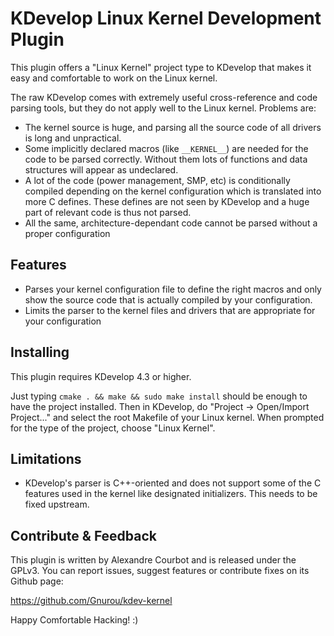 KDevelop Linux Kernel Development Plugin
========================================

This plugin offers a "Linux Kernel" project type to KDevelop that makes it easy and comfortable to work on the Linux kernel.

The raw KDevelop comes with extremely useful cross-reference and code parsing tools, but they do not apply well to the Linux kernel. Problems are:

- The kernel source is huge, and parsing all the source code of all drivers is long and unpractical.
- Some implicitly declared macros (like `__KERNEL__`) are needed for the code to be parsed correctly. Without them lots of functions and data structures will appear as undeclared.
- A lot of the code (power management, SMP, etc) is conditionally compiled depending on the kernel configuration which is translated into more C defines. These defines are not seen by KDevelop and a huge part of relevant code is thus not parsed.
- All the same, architecture-dependant code cannot be parsed without a proper configuration

Features
--------

- Parses your kernel configuration file to define the right macros and only show the source code that is actually compiled by your configuration.
- Limits the parser to the kernel files and drivers that are appropriate for your configuration

Installing
----------
This plugin requires KDevelop 4.3 or higher.

Just typing `cmake . && make && sudo make install` should be enough to have the project installed. Then in KDevelop, do "Project -> Open/Import Project..." and select the root Makefile of your Linux kernel. When prompted for the type of the project, choose "Linux Kernel".

Limitations
-----------

- KDevelop's parser is C++-oriented and does not support some of the C features used in the kernel like designated initializers. This needs to be fixed upstream.

Contribute & Feedback
---------------------

This plugin is written by Alexandre Courbot and is released under the GPLv3. You can report issues, suggest features or contribute fixes on its Github page:

https://github.com/Gnurou/kdev-kernel

Happy Comfortable Hacking! :)

